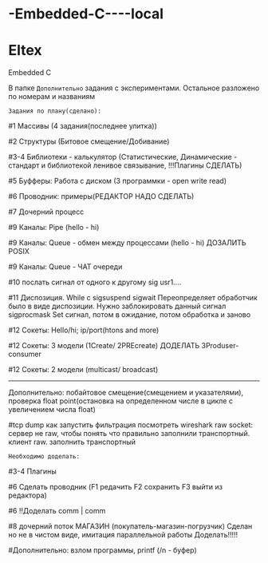 # -Embedded-C----local
# Eltex
Embedded C

В папке `Дополнительно` задания с экспериментами.
Остальное разложено по номерам и названиям


`Задания по плану(сделано):`

#1 Массивы (4 задания(последнее улитка))

#2 Структуры (Битовое смещение/Добивание)

#3-4 Библиотеки - калькулятор (Статистические, Динамические - стандарт и библиотекой ленивое связывание, !!!Плагины СДЕЛАТЬ)

#5 Буфферы: Работа с диском (3 программки - open write read)

#6 Проводник: примеры(РЕДАКТОР НАДО СДЕЛАТЬ)

#7 Дочерний процесс

#9 Каналы: Pipe (hello - hi)

#9 Каналы: Queue - обмен между процессами (hello - hi)
ДОЗАЛИТЬ POSIX



#9 Каналы: Queue - ЧАТ очереди

#10 послать сигнал от одного к другому sig usr1....

#11 Диспозиция. While с sigsuspend sigwait
Переопределяет обработчик было в виде диспозиции.
Нужно заблокировать данный сигнал sigprocmask
Set сигнал, потом в ожидание, потом обработка и заново

#12 Сокеты: Hello/hi; ip/port(htons and more)

#12 Сокеты: 3 модели (1Create/ 2PREcreate) ДОДЕЛАТЬ 3Produser-consumer

#12 Сокеты: 2 модели (multicast/ broadcast)


________________________________________________________________

Дополнительно: побайтовое смещение(смещением и указателями), проверка float point(остановка на определенном числе в цикле с увеличением числа float)


#tcp dump как запустить фильтрация посмотреть
wireshark
raw socket: сервер не raw, чтобы понять что правильно заполнили транспортный.
клиент raw. заполнить транспортный


`Необходимо доделать:`

#3-4 Плагины


#6 Сделать проводник (F1 редачить F2 сохранить F3 выйти из редактора)


#6 !!Доделать comm | comm


#8 дочерний поток МАГАЗИН (покупатель-магазин-погрузчик) Сделан но не в чистом виде, имитация параллельной работы
Доделать!!!!!

#Дополнительно: взлом программы, printf (/n - буфер)

